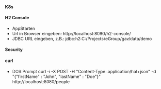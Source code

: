 #### K8s

#### H2 Console
- AppStarten
- Url in Browser eingeben:
http://localhost:8080/h2-console/
- JDBC URL eingeben, z.B.:
jdbc:h2:C:/Projects/eGroup/gav/data/demo

#### Security

#### curl
- DOS Prompt
curl -i -X POST -H "Content-Type: application/hal+json" -d "{\"firstName\" : \"John\", \"lastName\" : \"Doe\"}" http://localhost:8080/people
